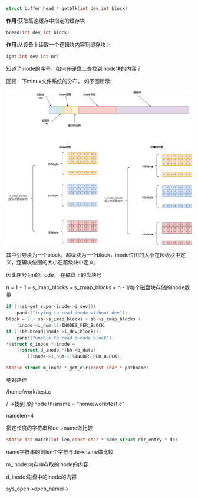 ```c
struct buffer_head * getblk(int dev,int block)
```
**作用**:获取高速缓存中指定的缓存块


```c
bread(int dev,int block)
```
**作用**:从设备上读取一个逻辑块内容到缓存块上

```c
iget(int dev,int nr)
```



知道了inode的序号，如何在硬盘上查找到inode块的内容？

回顾一下minux文件系统的分布， 如下图所示:

![inode](https://github.com/zgjsxx/static-img-repo/raw/main/blog/Linux/Linux-0.11-fs/minix_fs.drawio.png)

其中引导块为一个block，超级块为一个block，inode位图的大小在超级块中定义，逻辑块位图的大小在超级块中定义，

因此序号为n的inode， 在磁盘上的盘块号

n = 1 + 1 + s_imap_blocks + s_zmap_blocks + n - 1/每个磁盘块存储的inode数量


```C
if (!(sb=get_super(inode->i_dev)))
    panic("trying to read inode without dev");
block = 2 + sb->s_imap_blocks + sb->s_zmap_blocks +
    (inode->i_num-1)/INODES_PER_BLOCK;
if (!(bh=bread(inode->i_dev,block)))
    panic("unable to read i-node block");
*(struct d_inode *)inode =
    ((struct d_inode *)bh->b_data)
        [(inode->i_num-1)%INODES_PER_BLOCK];
```


```c
static struct m_inode * get_dir(const char * pathname)
```

绝对路径

/home/work/test.c

/   ->找到 /的inode
thisname = "home/work/test.c"

namelen=4


指定长度的字符串和de->name做比较
```c
static int match(int len,const char * name,struct dir_entry * de)
```
name字符串的前len个字符与de->name做比较

m_inode:内存中存取的inode的内容

d_inode:磁盘中的inode的内容


sys_open->open_namei->